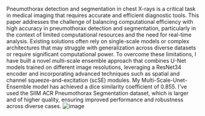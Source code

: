 Pneumothorax detection and segmentation in chest X-rays is a critical task in medical imaging that requires accurate and
efficient diagnostic tools. This paper addresses the challenge of balancing computational efficiency with high accuracy in
pneumothorax detection and segmentation, particularly in the context of limited computational resources and the need for real-time
analysis. Existing solutions often rely on single-scale models or complex architectures that may struggle with generalization across
diverse datasets or require significant computational power. To overcome these limitations, I have built a novel multi-scale ensemble
approach that combines U-Net models trained on different image resolutions, leveraging a ResNet34 encoder and incorporating
advanced techniques such as spatial and channel squeeze-and-excitation (scSE) modules. My Multi-Scale-Unet-Ensemble
model has achieved a dice similarity coefficient of 0.855. I've used the SIIM ACR Pneumothorax Segmentation dataset, which is 
larger and of higher quality, ensuring improved performance and robustness across diverse cases.
![image](https://github.com/user-attachments/assets/932ce00a-5d81-4630-b93d-39f4693c4863)
